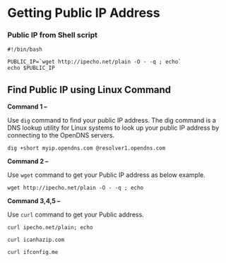 # Getting Public IP Address

### Public IP from Shell script

```text
#!/bin/bash

PUBLIC_IP=`wget http://ipecho.net/plain -O - -q ; echo`
echo $PUBLIC_IP
```

## Find Public IP using Linux Command

**Command 1 –**

Use `dig` command to find your public IP address. The dig command is a DNS lookup utility for Linux systems to look up your public IP address by connecting to the OpenDNS servers.

```text
dig +short myip.opendns.com @resolver1.opendns.com
```

**Command 2 –**

Use `wget` command to get your Public IP address as below example.

```text
wget http://ipecho.net/plain -O - -q ; echo
```

**Command 3,4,5 –**

Use `curl` command to get your Public address.

```text
curl ipecho.net/plain; echo
```

```text
curl icanhazip.com
```

```text
curl ifconfig.me
```

